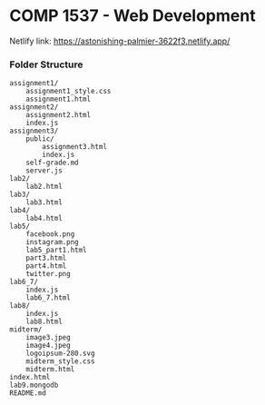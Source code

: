 # COMP 1537 - Web Development


Netlify link: https://astonishing-palmier-3622f3.netlify.app/

### Folder Structure

```
assignment1/
    assignment1_style.css
    assignment1.html
assignment2/
    assignment2.html
    index.js
assignment3/
    public/
        assignment3.html
        index.js
    self-grade.md
    server.js
lab2/
    lab2.html
lab3/
    lab3.html
lab4/
    lab4.html
lab5/
    facebook.png
    instagram.png
    lab5_part1.html
    part3.html
    part4.html
    twitter.png
lab6_7/
    index.js    
    lab6_7.html
lab8/
    index.js
    lab8.html
midterm/
    image3.jpeg
    image4.jpeg
    logoipsum-280.svg
    midterm_style.css
    midterm.html
index.html
lab9.mongodb
README.md
```
